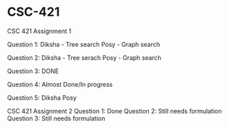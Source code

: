 # CSC-421
CSC 421 Assignment 1

Question 1:
Diksha - Tree search
Posy - Graph search

Question 2:
Diksha - Tree serach
Posy - Graph search

Question 3:
DONE

Question 4:
Almost Done/In progress

Question 5:
Diksha
Posy

CSC 421 Assignment 2
Question 1: Done
Question 2: Still needs formulation
Question 3: Still needs formulation
